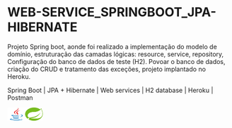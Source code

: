 # WEB-SERVICE_SPRINGBOOT_JPA-HIBERNATE
Projeto Spring boot, aonde foi realizado a implementação do modelo de domínio, estruturação das camadas lógicas: resource, service, repository,  Configuração do banco de dados de teste (H2). Povoar o banco de dados, criação do CRUD e tratamento das exceções, projeto implantado no Heroku.
<p>Spring Boot | JPA + Hibernate | Web services | H2 database | Heroku | Postman</p>

 <img align="left" alt="Leo-JAVA" height="30" width="40" src="https://raw.githubusercontent.com/devicons/devicon/master/icons/java/java-original.svg">
   <img align="left" alt="Leo-Spring" height="30" width="40" src="https://raw.githubusercontent.com/devicons/devicon/master/icons/spring/spring-original.svg">
   
